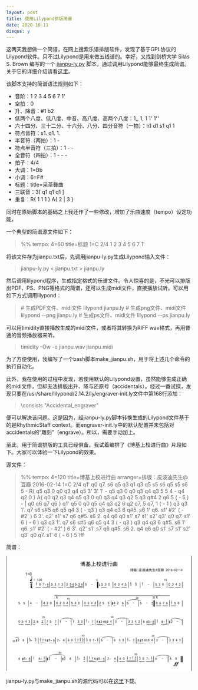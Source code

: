 ```yaml
---
layout: post
title: 使用Lilypond排版简谱
date: 2020-10-11
disqus: y
---
```


这两天我想做一个简谱，在网上搜索乐谱排版软件，发现了基于GPL协议的Lilypond软件。只不过Lilypond是用来做五线谱的。幸好，又找到剑桥大学 Silas S. Brown 编写的一个 [jianpu-ly.py](http://people.ds.cam.ac.uk/ssb22/mwrhome/jianpu-ly.py) 脚本，通过调用Lilypond能够最终生成简谱。关于它的详细介绍请看[这里](http://people.ds.cam.ac.uk/ssb22/mwrhome/jianpu-ly.html)。

该脚本支持的简谱语法规则如下：

-   音阶：1 2 3 4 5 6 7 1'
-   空拍：0
-   升、降音：#1 b2
-   低两个八度、低八度、中音、高八度、高两个八度：1,, 1, 1 1' 1''
-   六十四分、三十二分、十六分、八分、四分音符（一拍）：h1 d1 s1 q1 1
-   符点音符：s1. q1. 1.
-   半音符（两拍）：1 -
-   符点半音符（三拍）：1 - -
-   全音符（四拍）：1 - - -
-   拍子：4/4
-   大调：1=Bb
-   小调：6=F#
-   标题：title=采茶舞曲
-   三联音：3\[ q1 q1 q1 \]
-   重复：R{ 1 1 1 } A{ 2 | 3 }

同时在原始脚本的基础之上我还作了一些修改，增加了乐曲速度（tempo）设定功能。

一个典型的简谱源文件如下：

> %% tempo: 4=60 title=标题 1=C 2/4 1 2 3 4 5 6 7 1'

将该文件存为jianpu.txt后，先调用jianpu-ly.py生成Lilypond输入文件：

> jianpu-ly.py < jianpu.txt > jianpu.ly

然后调用lilypond程序，生成指定格式的乐谱文件。令人惊喜的是，不光可以排版出PDF、PS、PNG等格式的简谱，还可以生成midi文件，直接播放试听。可以用如下方式调用lilypond：

> \# 生成PDF文件、midi文件 lilypond jianpu.ly # 生成png文件、midi文件 lilypond --png jianpu.ly # 生成ps文件、midi文件 lilypond --ps jianpu.ly

可以用timidity直接播放生成的midi文件，或者将其转换为RIFF wav格式，再用普通的音频播放器来听。

> timidity -Ow -o jianpu.wav jianpu.midi

为了方便使用，我编写了一个bash脚本make\_jianpu.sh，用于将上述几个命令的执行自动化。

此外，我在使用的过程中发现，若使用默认的Lilypond设置，虽然能够生成正确的midi文件，但却无法排版出升、降与还原号（accidentals）。经过一番试探，发现只要在/usr/share/lilypond/2.14.2/ly/engraver-init.ly文件中第168行添加：

> \\consists "Accidental\_engraver"

便可以解决该问题。这是因为，经jianpu-ly.py脚本转换生成的Lilypond文件基于的是RhythmicStaff context。而engraver-init.ly中的默认配置并未包括对accidentals的“雕刻”（engrave）。所以，需要手动加上。

至此，用于简谱排版的工具已经俱备。我试着编排了《博基上校进行曲》片段如下。大家可以体验一下Lilypond的效果。

源文件：

> %% tempo: 4=120 title=博基上校进行曲 arranger=排版：皮波迪先生@豆瓣 2016-02-14 1=C 2/4 q1' q0 q7. s6 q5 q3 q1 q3 q5 s5 s6 q5 s5 s6 5 - R{ q5 q3 0 q0 q3 q4 q5 3' 3' 1' - q5 q3 0 q0 q3 q4 q3 5 5 4 - q4 q2 0 } A{ q0 q2 q3 q4 q5 q3 0 q0 q3 q4 q3 q2 5 q3 q#4 2 q6 5 ( - 5 ) - | q0 q6 q7 q6 } q1' q5 0 q0 q5 q4 q3 q2 6 q2 q7, 5 q7, 1 ( - 1 ) q3 q3 1'. q7 s6 s#5 q6 q5 q4 3 ( - q3 ) q3 q4 q3 6 q#5. s6 1' q6. s1' #2' ( - #2' ) 6 3'. q2' s1' s7 q6 q#5. s6 2. q4 q6 q0 s1' s7 s1' s2' q3' q0 q7. s1' 6 ( - 6 ) q3 q3 1'. q7 s6 s#5 q6 q5 q4 3 ( - q3 ) q3 q4 q3 6 q#5. s6 1' q6. s1' #2' ( - #2' ) 6 3'. q2' s1' s7 q6 q#5. s6 2. q4 q6 q0 s1' s7 s1' s2' q3' q0 q7. s1' 6 ( - 6 ) 5 \\ff

简谱：

![](/figures/p76662838.jpg)

jianpu-ly.py与make\_jianpu.sh的源代码可以在[这里](https://github.com/jihuan-tian/jianpu-ly)下载。
